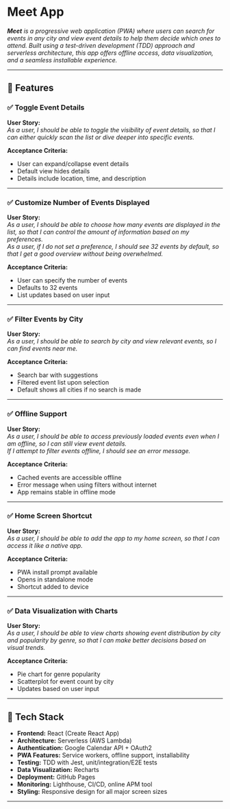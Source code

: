 # Meet App

_**Meet** is a progressive web application (PWA) where users can search for events in any city and view event details to help them decide which ones to attend. Built using a test-driven development (TDD) approach and serverless architecture, this app offers offline access, data visualization, and a seamless installable experience._

---

## 🚀 Features

### ✅ Toggle Event Details

**User Story:**  
_As a user, I should be able to toggle the visibility of event details, so that I can either quickly scan the list or dive deeper into specific events._

**Acceptance Criteria:**
- User can expand/collapse event details  
- Default view hides details  
- Details include location, time, and description  

---

### ✅ Customize Number of Events Displayed

**User Story:**  
_As a user, I should be able to choose how many events are displayed in the list, so that I can control the amount of information based on my preferences._  
_As a user, if I do not set a preference, I should see 32 events by default, so that I get a good overview without being overwhelmed._

**Acceptance Criteria:**
- User can specify the number of events  
- Defaults to 32 events  
- List updates based on user input  

---

### ✅ Filter Events by City

**User Story:**  
_As a user, I should be able to search by city and view relevant events, so I can find events near me._

**Acceptance Criteria:**
- Search bar with suggestions  
- Filtered event list upon selection  
- Default shows all cities if no search is made  

---

### ✅ Offline Support

**User Story:**  
_As a user, I should be able to access previously loaded events even when I am offline, so I can still view event details._  
_If I attempt to filter events offline, I should see an error message._

**Acceptance Criteria:**
- Cached events are accessible offline  
- Error message when using filters without internet  
- App remains stable in offline mode  

---

### ✅ Home Screen Shortcut

**User Story:**  
_As a user, I should be able to add the app to my home screen, so that I can access it like a native app._

**Acceptance Criteria:**
- PWA install prompt available  
- Opens in standalone mode  
- Shortcut added to device  

---

### ✅ Data Visualization with Charts

**User Story:**  
_As a user, I should be able to view charts showing event distribution by city and popularity by genre, so that I can make better decisions based on visual trends._

**Acceptance Criteria:**
- Pie chart for genre popularity  
- Scatterplot for event count by city  
- Updates based on user input  

---

## 🧰 Tech Stack

- **Frontend:** React (Create React App)  
- **Architecture:** Serverless (AWS Lambda)  
- **Authentication:** Google Calendar API + OAuth2  
- **PWA Features:** Service workers, offline support, installability  
- **Testing:** TDD with Jest, unit/integration/E2E tests  
- **Data Visualization:** Recharts  
- **Deployment:** GitHub Pages  
- **Monitoring:** Lighthouse, CI/CD, online APM tool  
- **Styling:** Responsive design for all major screen sizes  

---
